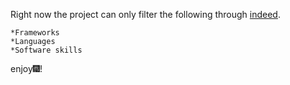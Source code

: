 Right now the project can only filter the following through [indeed](https://www.indeed.ca/).
	
	*Frameworks
	*Languages
	*Software skills	

enjoy:fireworks:!
